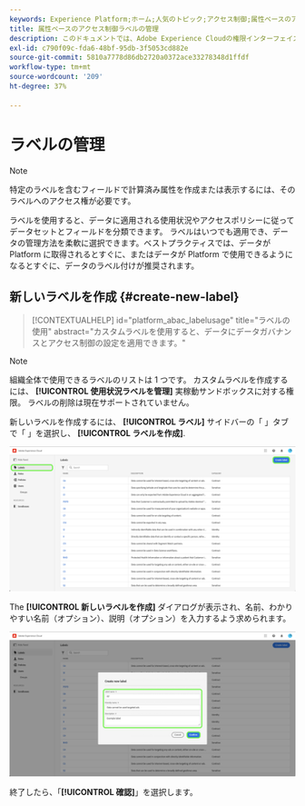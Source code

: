 ```yaml
---
keywords: Experience Platform;ホーム;人気のトピック;アクセス制御;属性ベースのアクセス制御;ABAC
title: 属性ベースのアクセス制御ラベルの管理
description: このドキュメントでは、Adobe Experience Cloudの権限インターフェイスを使用してラベルを管理する方法について説明します
exl-id: c790f09c-fda6-48bf-95db-3f5053cd882e
source-git-commit: 5810a7778d86db2720a0372ace33278348d1ffdf
workflow-type: tm+mt
source-wordcount: '209'
ht-degree: 37%

---
```


# ラベルの管理

>[!NOTE]
>
>特定のラベルを含むフィールドで計算済み属性を作成または表示するには、そのラベルへのアクセス権が必要です。

ラベルを使用すると、データに適用される使用状況やアクセスポリシーに従ってデータセットとフィールドを分類できます。 ラベルはいつでも適用でき、データの管理方法を柔軟に選択できます。ベストプラクティスでは、データが Platform に取得されるとすぐに、またはデータが Platform で使用できるようになるとすぐに、データのラベル付けが推奨されます。

## 新しいラベルを作成 {#create-new-label}

>[!CONTEXTUALHELP]
>id="platform_abac_labelusage"
>title="ラベルの使用"
>abstract="カスタムラベルを使用すると、データにデータガバナンスとアクセス制御の設定を適用できます。"

>[!NOTE]
>
>組織全体で使用できるラベルのリストは 1 つです。 カスタムラベルを作成するには、 **[!UICONTROL 使用状況ラベルを管理]** 実稼動サンドボックスに対する権限。 ラベルの削除は現在サポートされていません。

新しいラベルを作成するには、 **[!UICONTROL ラベル]** サイドバーの「 」タブで「 」を選択し、 **[!UICONTROL ラベルを作成]**.

![flac-new-label](../../images/flac-ui/create-label.png)

The **[!UICONTROL 新しいラベルを作成]** ダイアログが表示され、名前、わかりやすい名前（オプション）、説明（オプション）を入力するよう求められます。

![new-label-info](../../images/flac-ui/new-label-info.png)

終了したら、「**[!UICONTROL 確認]**」を選択します。
